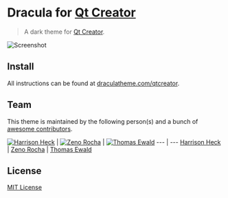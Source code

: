 # Dracula for [Qt Creator](http://qt.io/ide)

> A dark theme for [Qt Creator](http://qt.io/ide).

![Screenshot](https://draculatheme.com/assets/img/screenshots/qtcreator.png)

## Install

All instructions can be found at [draculatheme.com/qtcreator](https://draculatheme.com/qtcreator).

## Team

This theme is maintained by the following person(s) and a bunch of [awesome contributors](https://github.com/dracula/template/graphs/contributors).

[![Harrison Heck](https://avatars0.githubusercontent.com/u/1037526?v=3&s=70)](https://github.com/nesl247) | [![Zeno Rocha](https://avatars2.githubusercontent.com/u/398893?v=3&s=70)](https://github.com/zenorocha) | [![Thomas Ewald](https://avatars2.githubusercontent.com/u/1534061?v=3&s=70)](https://github.com/tewald)
--- | ---
[Harrison Heck](https://github.com/nesl247) | [Zeno Rocha](https://github.com/zenorocha) | [Thomas Ewald](https://github.com/tewald)

## License

[MIT License](./LICENSE)
